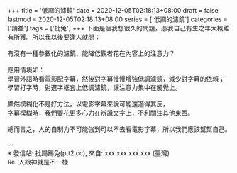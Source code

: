 +++
title = '低調的濾鏡'
date = 2020-12-05T02:18:13+08:00
draft = false
lastmod = 2020-12-05T02:18:13+08:00
series = ['低調的濾鏡']
categories = ['請益']
tags = ['批兔']
+++
下面是個我想很久的問題，憑我自己有生之年大概難有所獲。所以我以後要逢人就問：<br>
<br>
有沒有一種參數化的濾鏡，能降低觀者花在內容上的注意力？<br>
<br>
應用情境如：<br>
學習外語時看電影配字幕，然後對字幕慢慢增強低調濾鏡，減少對字幕的依賴；<br>
學習打字時，對選字框套上低調濾鏡，讓注意力集中在觸覺上。<br>
<br>
顯然模糊化不是好方法，以電影字幕來說可能還適得其反，<br>
字幕模糊時，我們要花更多心力在辨識文字上，不利關注其他東西。<br>
<br>
總而言之，人的自制力不可能強到可以不去看電影字幕，所以我們應該幫幫自己。<br>
<br>
--<br>
※ 發信站: 批踢踢兔(ptt2.cc), 來自: xxx.xxx.xxx.xxx (臺灣)<br>
Re: 人跟神就是不一樣<br>
